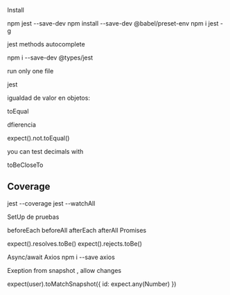Install 

npm jest --save-dev
npm install --save-dev @babel/preset-env
npm i jest -g

jest methods autocomplete

npm i --save-dev @types/jest

 
run only one file

jest <namefile>

igualdad de valor en objetos:

toEqual

dfierencia

expect().not.toEqual()

you can test decimals with

toBeCloseTo

## Coverage

jest --coverage
jest --watchAll

SetUp de pruebas


beforeEach
beforeAll
 afterEach
 afterAll
Promises 

expect().resolves.toBe()
expect().rejects.toBe()

Async/await
 Axios
 npm i --save axios

 Exeption from snapshot , allow changes

 expect(user).toMatchSnapshot({
     id: expect.any(Number)
 })